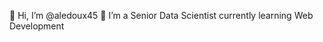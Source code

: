 👋 Hi, I’m @aledoux45
🌱 I’m a Senior Data Scientist currently learning Web Development

<!---
aledoux45/aledoux45 is a ✨ special ✨ repository because its `README.md` (this file) appears on your GitHub profile.
You can click the Preview link to take a look at your changes.
--->
